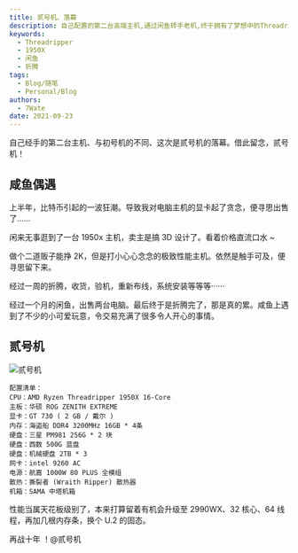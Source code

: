 ```yaml
---
title: 贰号机、落幕
description: 自己配置的第二台高端主机,通过闲鱼转手老机,终于拥有了梦想中的Threadripper 1950X 极致配置。
keywords:
  - Threadripper
  - 1950X
  - 闲鱼
  - 折腾
tags:
  - Blog/随笔
  - Personal/Blog
authors:
  - 7Wate
date: 2021-09-23
---
```


自己经手的第二台主机、与初号机的不同、这次是贰号机的落幕。借此留念，贰号机！

## 咸鱼偶遇

上半年，比特币引起的一波狂潮。导致我对电脑主机的显卡起了贪念，便寻思出售了……

闲来无事逛到了一台 1950x 主机，卖主是搞 3D 设计了。看着价格直流口水 ~

做个二道贩子能挣 2K，但是打小心心念念的极致性能主机。依然是触手可及，便寻思留下来。

经过一周的折腾，收货，验机，重新布线，系统安装等等等······

经过一个月的闲鱼，出售两台电脑。最后终于是折腾完了，那是真的累。咸鱼上遇到了不少的小可爱玩意，令交易充满了很多令人开心的事情。

## 贰号机

![贰号机](https://static.7wate.com/img/2021/09/23/c802ba8f7533f.jpg)

```
配置清单：
CPU：AMD Ryzen Threadripper 1950X 16-Core
主板：华硕 ROG ZENITH EXTREME
显卡：GT 730 ( 2 GB / 戴尔 )
内存：海盗船 DDR4 3200MHz 16GB * 4条
硬盘：三星 PM981 256G * 2 块
硬盘：西数 500G 蓝盘
硬盘：机械硬盘 2TB * 3
网卡：intel 9260 AC
电源：航嘉 1000W 80 PLUS 全模组
散热：撕裂者 (Wraith Ripper) 散热器
机箱：SAMA 中塔机箱
```

性能当属天花板级别了，本来打算留着有机会升级至 2990WX、32 核心、64 线程，再加几根内存条，换个 U.2 的固态。

再战十年 ！@贰号机
